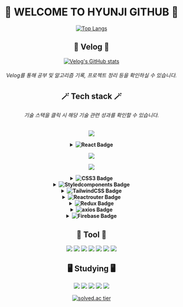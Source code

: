<div align="center">
  
# 🍒 WELCOME TO HYUNJI GITHUB 🍒

[![Top Langs](https://github-readme-stats.vercel.app/api/top-langs/?username=hyunjihub&layout=compact)](https://github.com/hyunjihub/github-readme-stats)

## 📗 Velog 📗
[![Velog's GitHub stats](https://velog-readme-stats.vercel.app/api/badge?name=syub98774)](https://velog.io/@syub98774)

###### Velog를 통해 공부 및 알고리즘 기록, 프로젝트 정리 등을 확인하실 수 있습니다.

## 🪄 Tech stack 🪄
###### 기술 스택을 클릭 시 해당 기술 관련 성과를 확인할 수 있습니다.
![](https://img.shields.io/badge/Java-3766AB?style=flat-square&logo=Java&logoColor=white)

<details>
  <summary><strong><img src="https://img.shields.io/badge/React-61DAFB?style=flat-square&logo=React&logoColor=white" alt="React Badge" /></strong></summary>
  
###### 컴포넌트 기반 아키텍처를 사용하여 재사용 가능하고 유지보수가 용이한 UI를 구축할 수 있습니다.
###### useState를 통해 컴포넌트의 상태를 효율적으로 관리할 수 있습니다.
###### Intersection Observer API를 활용하여 스크롤 위치를 감지하고, 커스텀 훅을 통해 무한 스크롤 기능을 구현할 수 있습니다.

</details>

![](https://img.shields.io/badge/JavaScript-F7DF1E?style=flat-square&logo=javascript&logoColor=white)

![](https://img.shields.io/badge/HTML5-E34F26?style=flat-square&logo=html5&logoColor=white)

<details>
  <summary><strong><img src="https://img.shields.io/badge/CSS3-1572B6?style=flat-square&logo=css3&logoColor=white" alt="CSS3 Badge" /></strong></summary>

###### Flexbox 레이아웃을 사용하여 반응형 웹 디자인을 구현하고, 요소들을 간편하게 정렬 및 배치할 수 있습니다.
###### 미디어 쿼리를 사용하여 다양한 화면 크기에 맞춰 스타일을 적용하고, 반응형 디자인을 구현할 수 있습니다.

</details>

<details>
  <summary><strong><img src="https://img.shields.io/badge/styledcomponents-DB7093?style=flat-square&logo=styledcomponents&logoColor=white" alt="Styledcomponents Badge" /></strong></summary>
  
###### props를 기반으로 동적으로 스타일을 변경할 수 있습니다. 조건부 스타일링을 쉽게 구현하고, 사용자 인터페이스를 더욱 유연하게 만들 수 있습니다.
###### createGlobalStyle을 사용하여 글로벌 스타일을 정의할 수 있습니다. 기본적인 스타일 리셋과 공통 스타일을 설정하여 일관된 디자인을 유지할 수 있습니다.

</details>

<details>
  <summary><strong><img src="https://img.shields.io/badge/TailwindCSS-06B6D4?style=flat-square&logo=tailwindcss&logoColor=white" alt="TailwindCSS Badge" /></strong></summary>
  
###### 컴포넌트의 상태에 따라 Tailwind CSS 클래스를 동적으로 변경하여 상태 기반 스타일링을 구현할 수 있습니다.

</details>

<details>
  <summary><strong><img src="https://img.shields.io/badge/Reactrouter-CA4245?style=flat-square&logo=reactrouter&logoColor=white" alt="Reactrouter Badge" /></strong></summary>

###### PrivateRoute 컴포넌트를 사용하여 인증된 사용자만 특정 페이지에 접근할 수 있도록 하고, 인증되지 않은 사용자는 로그인 페이지로 리디렉션할 수 있습니다.
###### useParams을 사용하여 URL 파라미터를 통해 다양한 페이지를 렌더링할 수 있습니다.
###### useSearchParams 훅을 사용하여 URL의 쿼리 파라미터를 관리하고, React 컴포넌트의 상태로 가져올 수 있습다.
</details>

<details>
  <summary><strong><img src="https://img.shields.io/badge/Redux-764ABC?style=flat-square&logo=redux&logoColor=white" alt="Redux Badge" /></strong></summary>

###### Redux를 통해 복잡한 애플리케이션 상태를 중앙에서 효과적으로 관리할 수 있다. 여러 컴포넌트 간의 데이터 통신을 용이하게 처리하고, 상태의 일관성을 유지할 수 있습니다.
###### redux-persist를 사용하여 상태를 로컬 스토리지에 저장하여 사용자가 애플리케이션을 종료하거나 새로고침해도 이전 상태를 자동으로 복구할 수 있습니다.

</details>

<details>
  <summary><strong><img src="https://img.shields.io/badge/axios-5A29E4?style=flat-square&logo=axios&logoColor=white" alt="axios Badge" /></strong></summary>
  
###### 비동기 통신을 처리하고, 비동기 요청의 성공 및 실패 시에 적절한 처리를 구현했습니다. 사용자에게 실시간 데이터를 제공하고, 동적인 UI를 구현할 수 있었습니다.
###### Axios의 내장된 에러 처리 기능을 활용하여 API 요청 중 발생하는 에러를 체계적으로 처리했습니다. 
###### API 요청 시 필요한 인증 토큰을 설정하고 관리할 수 있습니다.
</details>

<details>
  <summary><strong><img src="https://img.shields.io/badge/firebase-FFCA28?style=flat-square&logo=firebase&logoColor=white" alt="Firebase Badge" /></strong></summary>
  
###### Cloud Functions를 이용해 외부 API를 호출하여 데이터를 받아와 Firestore에 저장할 수 있습니다.
###### Cloud Functions의 응답 헤더에 CORS 설정을 추가하여 다양한 도메인에서의 접근을 허용해줄 수 있습니다.
###### Firestore의 복수 인덱스를 이용해 다양한 쿼리 성능을 최적화할 수 있습니다.
###### 사용자가 업로드한 파일을 Firebase Storage에 안전하게 저장하고 URL을 통해 애플리케이션에서 동적으로 로드할 수 있습니다.
</details>

## 🔧 Tool 🔧
![](https://img.shields.io/badge/Git-F05032?style=flat-square&logo=git&logoColor=white)
![](https://img.shields.io/badge/Github-181717?style=flat-square&logo=github&logoColor=white)
![](https://img.shields.io/badge/VScode-007ACC?style=flat-square&logo=visualstudiocode&logoColor=white)
![](https://img.shields.io/badge/eclipse-2C2255?style=flat-square&logo=eclipseide&logoColor=white)
![](https://img.shields.io/badge/postman-FF6C37?style=flat-square&logo=postman&logoColor=white)
![](https://img.shields.io/badge/Figma-F24E1E?style=flat-square&logo=figma&logoColor=white)
![](https://img.shields.io/badge/Slack-4A154B?style=flat-square&logo=slack&logoColor=white)

## 🖥️ Studying 🖥️
![](https://img.shields.io/badge/Node.js-5FA04E?style=flat-square&logo=nodedotjs&logoColor=white)
![](https://img.shields.io/badge/ReactHookForm-EC5990?style=flat-square&logo=reacthookform&logoColor=white)
![](https://img.shields.io/badge/Next.js-000000?style=flat-square&logo=nextdotjs&logoColor=white)
![](https://img.shields.io/badge/Jest-C21325?style=flat-square&logo=jest&logoColor=white)
![](https://img.shields.io/badge/Storybook-FF4785?style=flat-square&logo=storybook&logoColor=white)

[![solved.ac tier](http://mazassumnida.wtf/api/generate_badge?boj=syub98774)](https://solved.ac/syub98774)

</div>
